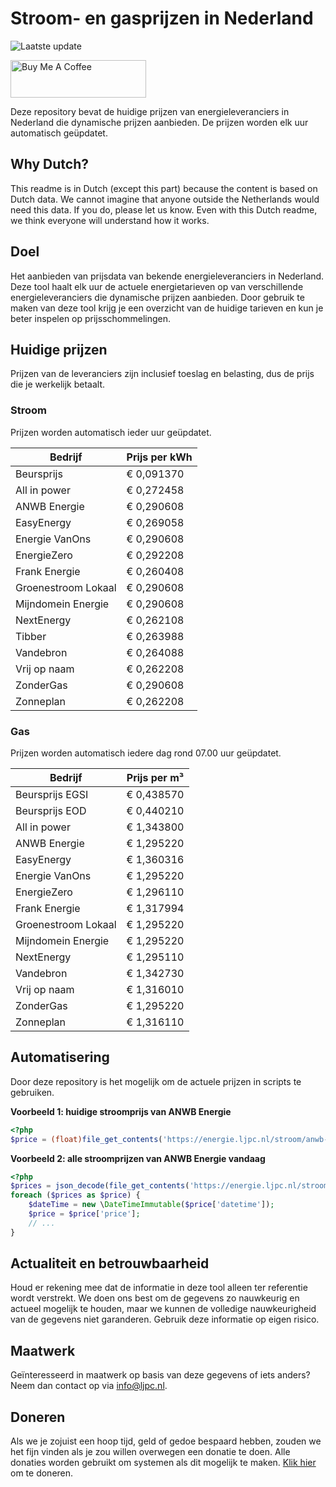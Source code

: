# Stroom- en gasprijzen in Nederland

![Laatste update](https://img.shields.io/badge/laatste%20update-2024--12--25%2000%3A00%20CET-brightgreen)

<a href="https://www.buymeacoffee.com/Lars-" target="_blank"><img src="https://cdn.buymeacoffee.com/buttons/v2/default-orange.png" alt="Buy Me A Coffee" height="60" style="height: 60px !important;width: 217px !important;" ></a>

Deze repository bevat de huidige prijzen van energieleveranciers in Nederland die dynamische prijzen aanbieden. De prijzen worden elk uur automatisch geüpdatet.

## Why Dutch?

This readme is in Dutch (except this part) because the content is based on Dutch data. We cannot imagine that anyone outside the Netherlands would need this data. If you do, please let us know. Even with this Dutch readme, we think
everyone will understand how it works.

## Doel

Het aanbieden van prijsdata van bekende energieleveranciers in Nederland. Deze tool haalt elk uur de actuele energietarieven op van verschillende energieleveranciers die dynamische prijzen aanbieden. Door gebruik te maken van deze tool
krijg je een overzicht van de huidige tarieven en kun je beter inspelen op prijsschommelingen.

## Huidige prijzen

Prijzen van de leveranciers zijn inclusief toeslag en belasting, dus de prijs die je werkelijk betaalt.

### Stroom

Prijzen worden automatisch ieder uur geüpdatet.

 Bedrijf | Prijs per kWh 
---------|---------------
Beursprijs | € 0,091370
All in power | € 0,272458
ANWB Energie | € 0,290608
EasyEnergy | € 0,269058
Energie VanOns | € 0,290608
EnergieZero | € 0,292208
Frank Energie | € 0,260408
Groenestroom Lokaal | € 0,290608
Mijndomein Energie | € 0,290608
NextEnergy | € 0,262108
Tibber | € 0,263988
Vandebron | € 0,264088
Vrij op naam | € 0,262208
ZonderGas | € 0,290608
Zonneplan | € 0,262208


### Gas

Prijzen worden automatisch iedere dag rond 07.00 uur geüpdatet.

 Bedrijf | Prijs per m³ 
---------|--------------
Beursprijs EGSI | € 0,438570
Beursprijs EOD | € 0,440210
All in power | € 1,343800
ANWB Energie | € 1,295220
EasyEnergy | € 1,360316
Energie VanOns | € 1,295220
EnergieZero | € 1,296110
Frank Energie | € 1,317994
Groenestroom Lokaal | € 1,295220
Mijndomein Energie | € 1,295220
NextEnergy | € 1,295110
Vandebron | € 1,342730
Vrij op naam | € 1,316010
ZonderGas | € 1,295220
Zonneplan | € 1,316110


## Automatisering

Door deze repository is het mogelijk om de actuele prijzen in scripts te gebruiken.

**Voorbeeld 1: huidige stroomprijs van ANWB Energie**

```php
<?php
$price = (float)file_get_contents('https://energie.ljpc.nl/stroom/anwb-energie-nu.txt');

```

**Voorbeeld 2: alle stroomprijzen van ANWB Energie vandaag**

```php
<?php
$prices = json_decode(file_get_contents('https://energie.ljpc.nl/stroom/all-in-power-vandaag.json'),true);
foreach ($prices as $price) {
    $dateTime = new \DateTimeImmutable($price['datetime']);
    $price = $price['price'];
    // ...
}
```

## Actualiteit en betrouwbaarheid

Houd er rekening mee dat de informatie in deze tool alleen ter referentie wordt verstrekt. We doen ons best om de gegevens zo nauwkeurig en actueel mogelijk te houden, maar we kunnen de volledige nauwkeurigheid van de gegevens niet
garanderen. Gebruik deze informatie op eigen risico.

## Maatwerk

Geïnteresseerd in maatwerk op basis van deze gegevens of iets anders? Neem dan contact op
via [info@ljpc.nl](mailto:info@ljpc.nl?subject=Energie%20prijzen).

## Doneren

Als we je zojuist een hoop tijd, geld of gedoe bespaard hebben, zouden we het fijn vinden als je zou willen overwegen een
donatie te doen. Alle donaties worden gebruikt om systemen als dit mogelijk te
maken. [Klik hier](https://www.buymeacoffee.com/Lars-) om te doneren.
